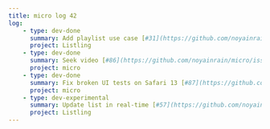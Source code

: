 ```yaml
---
title: micro log 42
log:
    - type: dev-done
      summary: Add playlist use case [#31](https://github.com/noyainrain/listling/issues/31)
      project: Listling
    - type: dev-done
      summary: Seek video [#86](https://github.com/noyainrain/micro/issues/86)
      project: micro
    - type: dev-done
      summary: Fix broken UI tests on Safari 13 [#87](https://github.com/noyainrain/micro/issues/87)
      project: micro
    - type: dev-experimental
      summary: Update list in real-time [#57](https://github.com/noyainrain/listling/issues/57)
      project: Listling
---
```

